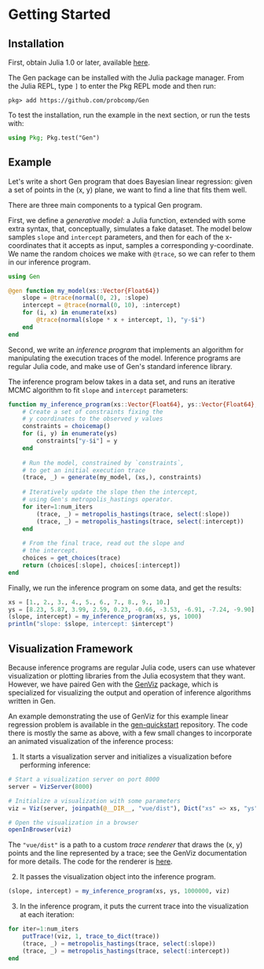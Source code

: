 # Getting Started

## Installation

First, obtain Julia 1.0 or later, available [here](https://julialang.org/downloads/).

The Gen package can be installed with the Julia package manager. From the Julia REPL, type `]` to enter the Pkg REPL mode and then run:
```
pkg> add https://github.com/probcomp/Gen
```
To test the installation, run the example in the next section, or run the tests with:
```julia
using Pkg; Pkg.test("Gen")
```

## Example

Let's write a short Gen program that does Bayesian linear regression: given a set of points in the (x, y) plane, we want to find a line that fits them well.

There are three main components to a typical Gen program.

First, we define a _generative model_: a Julia function, extended with some extra syntax, that, conceptually, simulates a fake dataset. The model below samples `slope` and `intercept` parameters, and then for each of the x-coordinates that it accepts as input, samples a corresponding y-coordinate. We name the random choices we make with `@trace`, so we can refer to them in our inference program.

```julia
using Gen

@gen function my_model(xs::Vector{Float64})
    slope = @trace(normal(0, 2), :slope)
    intercept = @trace(normal(0, 10), :intercept)
    for (i, x) in enumerate(xs)
        @trace(normal(slope * x + intercept, 1), "y-$i")
    end
end
```

Second, we write an _inference program_ that implements an algorithm for manipulating the execution traces of the model.
Inference programs are regular Julia code, and make use of Gen's standard inference library.

The inference program below takes in a data set, and runs an iterative MCMC algorithm to fit `slope` and `intercept` parameters:

```julia
function my_inference_program(xs::Vector{Float64}, ys::Vector{Float64}, num_iters::Int)
    # Create a set of constraints fixing the 
    # y coordinates to the observed y values
    constraints = choicemap()
    for (i, y) in enumerate(ys)
        constraints["y-$i"] = y
    end
    
    # Run the model, constrained by `constraints`,
    # to get an initial execution trace
    (trace, _) = generate(my_model, (xs,), constraints)
    
    # Iteratively update the slope then the intercept,
    # using Gen's metropolis_hastings operator.
    for iter=1:num_iters
        (trace, _) = metropolis_hastings(trace, select(:slope))
        (trace, _) = metropolis_hastings(trace, select(:intercept))
    end
    
    # From the final trace, read out the slope and
    # the intercept.
    choices = get_choices(trace)
    return (choices[:slope], choices[:intercept])
end
```

Finally, we run the inference program on some data, and get the results:

```julia
xs = [1., 2., 3., 4., 5., 6., 7., 8., 9., 10.]
ys = [8.23, 5.87, 3.99, 2.59, 0.23, -0.66, -3.53, -6.91, -7.24, -9.90]
(slope, intercept) = my_inference_program(xs, ys, 1000)
println("slope: $slope, intercept: $intercept")
```

## Visualization Framework

Because inference programs are regular Julia code, users can use whatever visualization or plotting libraries from the Julia ecosystem that they want.
However, we have paired Gen with the [GenViz](https://github.com/probcomp/GenViz) package, which is specialized for visualizing the output and operation of inference algorithms written in Gen.

An example demonstrating the use of GenViz for this example linear regression problem is available in the [gen-quickstart](https://github.com/probcomp/gen-quickstart) repository. The code there is mostly the same as above, with a few small changes to incorporate an animated visualization of the inference process:

1. It starts a visualization server and initializes a visualization before performing inference:
```julia
# Start a visualization server on port 8000
server = VizServer(8000)

# Initialize a visualization with some parameters
viz = Viz(server, joinpath(@__DIR__, "vue/dist"), Dict("xs" => xs, "ys" => ys, "num" => length(xs), "xlim" => [minimum(xs), maximum(xs)], "ylim" => [minimum(ys), maximum(ys)]))

# Open the visualization in a browser
openInBrowser(viz)
```

The `"vue/dist"` is a path to a custom _trace renderer_ that draws the (x, y) points and the line represented by a trace; see the GenViz documentation for more details. The code for the renderer is [here](https://github.com/probcomp/gen-quickstart/blob/master/quickstart/vue/src/components/Trace.vue).

2. It passes the visualization object into the inference program.
```julia
(slope, intercept) = my_inference_program(xs, ys, 1000000, viz)
```

3. In the inference program, it puts the current trace into the visualization at each iteration:
```julia
for iter=1:num_iters
    putTrace!(viz, 1, trace_to_dict(trace))
    (trace, _) = metropolis_hastings(trace, select(:slope))
    (trace, _) = metropolis_hastings(trace, select(:intercept))
end
```

